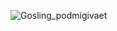 ![Gosling_podmigivaet](https://user-images.githubusercontent.com/96076243/234062062-8207d3bf-a80b-4d32-948d-5f01b0e13609.gif)
